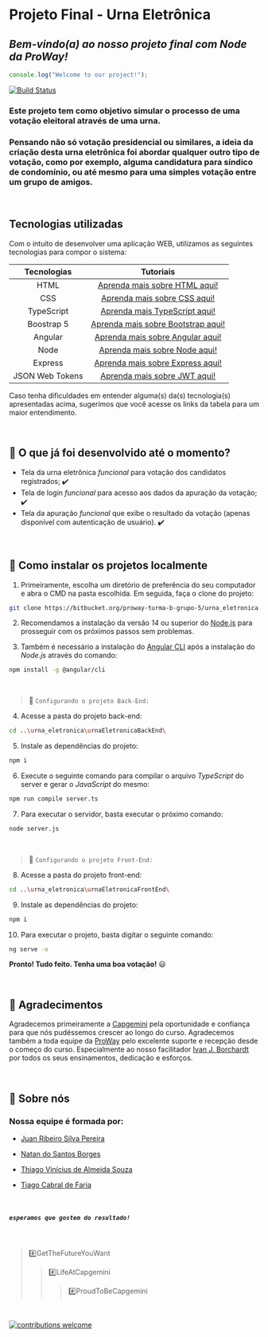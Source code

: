 # Projeto Final - Urna Eletrônica
## _Bem-vindo(a) ao nosso projeto final com Node da ProWay!_ 

~~~javascript
console.log("Welcome to our project!");
~~~

[![Build Status](https://veja.abril.com.br/wp-content/uploads/2016/06/urna-eletronica-home-620-original11.jpeg)](https://www.tre-sc.jus.br/eleicoes/urna-eletronica)

### Este projeto tem como objetivo simular o processo de uma votação eleitoral através de uma urna. 

### Pensando não só votação presidencial ou similares, a ideia da criação desta urna eletrônica foi abordar qualquer outro tipo de votação, como por exemplo, alguma candidatura para síndico de condomínio, ou até mesmo para uma simples votação entre um grupo de amigos.


&nbsp;

## Tecnologias utilizadas

Com o intuito de desenvolver uma aplicação WEB, utilizamos as seguintes tecnologias para compor o sistema:

| Tecnologias | Tutoriais |
| :------: | :------: |
| HTML | [Aprenda mais sobre HTML aqui!][HtML] |
| CSS | [Aprenda mais sobre CSS aqui!][CsS] |
| TypeScript | [Aprenda mais TypeScript aqui!][TyPeScRiPt] |
| Boostrap 5 | [Aprenda mais sobre Bootstrap aqui!][BoOtS] |
| Angular | [Aprenda mais sobre Angular aqui!][AnG] |
| Node | [Aprenda mais sobre Node aqui!][NoDe] |
| Express | [Aprenda mais sobre Express aqui!][ExPr] |
| JSON Web Tokens | [Aprenda mais sobre JWT aqui!][JwT] |

Caso tenha dificuldades em entender alguma(s) da(s) tecnologia(s) apresentadas acima, sugerimos que você acesse os links da tabela para um maior entendimento.  


&nbsp;

## 🔵 O que já foi desenvolvido até o momento? 

- Tela da urna eletrônica *funcional* para votação dos candidatos registrados; ✔️
- Tela de login *funcional* para acesso aos dados da apuração da votação; ✔️
- Tela da apuração *funcional* que exibe o resultado da votação (apenas disponível com autenticação de usuário). ✔️


&nbsp;

##  🔵 Como instalar os projetos localmente

1. Primeiramente, escolha um diretório de preferência do seu computador e abra o CMD na pasta escolhida. Em seguida, faça o clone do projeto:

```sh
git clone https://bitbucket.org/proway-turma-b-grupo-5/urna_eletronica.git
```

2. Recomendamos a instalação da versão _14_ ou superior do [Node.js](https://nodejs.org/) para prosseguir com os próximos passos sem problemas.

3. Também é necessário a instalação do [Angular CLI](https://angular.io/cli) após a instalação do _Node.js_ através do comando:

```sh
npm install -g @angular/cli
```


&nbsp;

> 🔸 `Configurando o projeto Back-End:`

4. Acesse a pasta do projeto back-end:

```sh
cd ..\urna_eletronica\urnaEletronicaBackEnd\
```

5. Instale as dependências do projeto: 

```sh
npm i
```

6. Execute o seguinte comando para compilar o arquivo _TypeScript_ do server e gerar o _JavaScript_ do mesmo:

```sh
npm run compile server.ts
```

7. Para executar o servidor, basta executar o próximo comando:

```sh
node server.js
```


&nbsp;

> 🔸 `Configurando o projeto Front-End:`



8. Acesse a pasta do projeto front-end:

```sh
cd ..\urna_eletronica\urnaEletronicaFrontEnd\
```


9. Instale as dependências do projeto:

```sh
npm i
```

10. Para executar o projeto, basta digitar o seguinte comando:

```sh
ng serve -o
```

**Pronto! Tudo feito. Tenha uma boa votação!** 😃 


&nbsp;

## 🔵 Agradecimentos

Agradecemos primeiramente a [Capgemini][CaPgEmInI] pela oportunidade e confiança para que nós pudéssemos crescer ao longo do curso. Agradecemos também a toda equipe da [ProWay][PrOwAy] pelo excelente suporte e recepção desde o começo do curso. Especialmente ao nosso facilitador [Ivan J. Borchardt][IvAn] por todos os seus ensinamentos, dedicação e esforços.


&nbsp;

## 🔵 Sobre nós

### Nossa equipe é formada por:

* [Juan Ribeiro Silva Pereira][JuAn]

* [Natan do Santos Borges][NaTaN]

* [Thiago Vinícius de Almeida Souza][ThIaGo]

* [Tiago Cabral de Faria][TiAgo]

&nbsp;

##### `esperamos que gostem do resultado!`

&nbsp;

> #️⃣GetTheFutureYouWant 
>> #️⃣LifeAtCapgemini 
>>> #️⃣ProudToBeCapgemini


&nbsp;

[![contributions welcome](https://img.shields.io/badge/contributions-welcome-brightgreen.svg?style=flat)](https://bitbucket.org/proway-turma-b-grupo-5/urna_eletronica/jira?statuses=new&statuses=indeterminate&sort=-updated&page=1)

[//]: # (These are reference links used in the body of this note and get stripped out when the markdown processor does its job. There is no need to format nicely because it shouldn't be seen. Thanks SO - http://stackoverflow.com/questions/4823468/store-comments-in-markdown-syntax)

   [HtML]: <https://www.w3schools.com/html/>
   [CsS]: <https://www.w3schools.com/css/>
   [BoOtS]: <https://getbootstrap.com/docs/5.0/getting-started/introduction/>
   [TyPeScRiPt]: <https://www.typescriptlang.org/docs/handbook/typescript-from-scratch.html>
   [AnG]: <https://angular.io/guide/what-is-angular>
   [NoDe]: <https://nodejs.org/en/docs/guides/>
   [ExPr]: <https://expressjs.com/pt-br/starter/installing.html>
   [JwT]: <https://jwt.io/introduction>
   [CaPgEmInI]: <https://www.capgemini.com/br-pt/>
   [PrOwAy]: <https://www.proway.com.br/?gclid=Cj0KCQjwkbuKBhDRARIsAALysV4uRayoInqxHU1Byn3v1mIz2H5Jp_fPspPDTkNji0IChU4p92brlGAaAiaBEALw_wcB>
   [IvAn]: <https://www.linkedin.com/in/ivan-borchardt/>
   [JuAn]: <https://www.linkedin.com/in/juan-ribeiro-557659120/>
   [NaTaN]: <https://www.linkedin.com/in/natansborges/>
   [ThIaGo]: <https://www.linkedin.com/in/tvasouza/>
   [TiAgo]: <https://www.linkedin.com/in/tiago-cabral-de-faria-518033158/>
